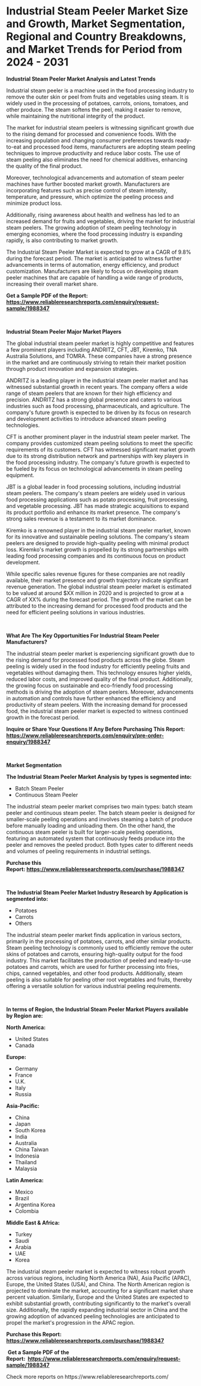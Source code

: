 <p><h1>Industrial Steam Peeler Market Size and Growth, Market Segmentation, Regional and Country Breakdowns, and Market Trends for Period from 2024 -  2031</h1></p><p><strong>Industrial Steam Peeler Market Analysis and Latest Trends</strong></p>
<p><p>Industrial steam peeler is a machine used in the food processing industry to remove the outer skin or peel from fruits and vegetables using steam. It is widely used in the processing of potatoes, carrots, onions, tomatoes, and other produce. The steam softens the peel, making it easier to remove, while maintaining the nutritional integrity of the product.</p><p>The market for industrial steam peelers is witnessing significant growth due to the rising demand for processed and convenience foods. With the increasing population and changing consumer preferences towards ready-to-eat and processed food items, manufacturers are adopting steam peeling techniques to improve productivity and reduce labor costs. The use of steam peeling also eliminates the need for chemical additives, enhancing the quality of the final product.</p><p>Moreover, technological advancements and automation of steam peeler machines have further boosted market growth. Manufacturers are incorporating features such as precise control of steam intensity, temperature, and pressure, which optimize the peeling process and minimize product loss.</p><p>Additionally, rising awareness about health and wellness has led to an increased demand for fruits and vegetables, driving the market for industrial steam peelers. The growing adoption of steam peeling technology in emerging economies, where the food processing industry is expanding rapidly, is also contributing to market growth.</p><p>The Industrial Steam Peeler Market is expected to grow at a CAGR of 9.8% during the forecast period. The market is anticipated to witness further advancements in terms of automation, energy efficiency, and product customization. Manufacturers are likely to focus on developing steam peeler machines that are capable of handling a wide range of products, increasing their overall market share.</p></p>
<p><strong>Get a Sample PDF of the Report:&nbsp; <a href="https://www.reliableresearchreports.com/enquiry/request-sample/1988347">https://www.reliableresearchreports.com/enquiry/request-sample/1988347</a></strong></p>
<p>&nbsp;</p>
<p><strong>Industrial Steam Peeler Major Market Players</strong></p>
<p><p>The global industrial steam peeler market is highly competitive and features a few prominent players including ANDRITZ, CFT, JBT, Kiremko, TNA Australia Solutions, and TOMRA. These companies have a strong presence in the market and are continuously striving to retain their market position through product innovation and expansion strategies.</p><p>ANDRITZ is a leading player in the industrial steam peeler market and has witnessed substantial growth in recent years. The company offers a wide range of steam peelers that are known for their high efficiency and precision. ANDRITZ has a strong global presence and caters to various industries such as food processing, pharmaceuticals, and agriculture. The company's future growth is expected to be driven by its focus on research and development activities to introduce advanced steam peeling technologies.</p><p>CFT is another prominent player in the industrial steam peeler market. The company provides customized steam peeling solutions to meet the specific requirements of its customers. CFT has witnessed significant market growth due to its strong distribution network and partnerships with key players in the food processing industry. The company's future growth is expected to be fueled by its focus on technological advancements in steam peeling equipment.</p><p>JBT is a global leader in food processing solutions, including industrial steam peelers. The company's steam peelers are widely used in various food processing applications such as potato processing, fruit processing, and vegetable processing. JBT has made strategic acquisitions to expand its product portfolio and enhance its market presence. The company's strong sales revenue is a testament to its market dominance.</p><p>Kiremko is a renowned player in the industrial steam peeler market, known for its innovative and sustainable peeling solutions. The company's steam peelers are designed to provide high-quality peeling with minimal product loss. Kiremko's market growth is propelled by its strong partnerships with leading food processing companies and its continuous focus on product development.</p><p>While specific sales revenue figures for these companies are not readily available, their market presence and growth trajectory indicate significant revenue generation. The global industrial steam peeler market is estimated to be valued at around $XX million in 2020 and is projected to grow at a CAGR of XX% during the forecast period. The growth of the market can be attributed to the increasing demand for processed food products and the need for efficient peeling solutions in various industries.</p></p>
<p>&nbsp;</p>
<p><strong>What Are The Key Opportunities For Industrial Steam Peeler Manufacturers?</strong></p>
<p><p>The industrial steam peeler market is experiencing significant growth due to the rising demand for processed food products across the globe. Steam peeling is widely used in the food industry for efficiently peeling fruits and vegetables without damaging them. This technology ensures higher yields, reduced labor costs, and improved quality of the final product. Additionally, the growing focus on sustainable and eco-friendly food processing methods is driving the adoption of steam peelers. Moreover, advancements in automation and controls have further enhanced the efficiency and productivity of steam peelers. With the increasing demand for processed food, the industrial steam peeler market is expected to witness continued growth in the forecast period.</p></p>
<p><strong>Inquire or Share Your Questions If Any Before Purchasing This Report: <a href="https://www.reliableresearchreports.com/enquiry/pre-order-enquiry/1988347">https://www.reliableresearchreports.com/enquiry/pre-order-enquiry/1988347</a></strong></p>
<p>&nbsp;</p>
<p><strong>Market Segmentation</strong></p>
<p><strong>The Industrial Steam Peeler Market Analysis by types is segmented into:</strong></p>
<p><ul><li>Batch Steam Peeler</li><li>Continuous Steam Peeler</li></ul></p>
<p><p>The industrial steam peeler market comprises two main types: batch steam peeler and continuous steam peeler. The batch steam peeler is designed for smaller-scale peeling operations and involves steaming a batch of produce before manually loading and unloading them. On the other hand, the continuous steam peeler is built for larger-scale peeling operations, featuring an automated system that continuously feeds produce into the peeler and removes the peeled product. Both types cater to different needs and volumes of peeling requirements in industrial settings.</p></p>
<p><strong>Purchase this Report:&nbsp;<a href="https://www.reliableresearchreports.com/purchase/1988347">https://www.reliableresearchreports.com/purchase/1988347</a></strong></p>
<p>&nbsp;</p>
<p><strong>The Industrial Steam Peeler Market Industry Research by Application is segmented into:</strong></p>
<p><ul><li>Potatoes</li><li>Carrots</li><li>Others</li></ul></p>
<p><p>The industrial steam peeler market finds application in various sectors, primarily in the processing of potatoes, carrots, and other similar products. Steam peeling technology is commonly used to efficiently remove the outer skins of potatoes and carrots, ensuring high-quality output for the food industry. This market facilitates the production of peeled and ready-to-use potatoes and carrots, which are used for further processing into fries, chips, canned vegetables, and other food products. Additionally, steam peeling is also suitable for peeling other root vegetables and fruits, thereby offering a versatile solution for various industrial peeling requirements.</p></p>
<p>&nbsp;</p>
<p><strong>In terms of Region, the Industrial Steam Peeler Market Players available by Region are:</strong></p>
<p>
    <p> <strong> North America: </strong>
        <ul>
            <li>United States</li>
            <li>Canada</li>
        </ul>
        </p> 
    <p> <strong> Europe: </strong>
        <ul>
            <li>Germany</li>
            <li>France</li>
            <li>U.K.</li>
            <li>Italy</li>
            <li>Russia</li>
        </ul>
        </p> 
    <p> <strong> Asia-Pacific: </strong>
        <ul>
            <li>China</li>
            <li>Japan</li>
            <li>South Korea</li>
            <li>India</li>
            <li>Australia</li>
            <li>China Taiwan</li>
            <li>Indonesia</li>
            <li>Thailand</li>
            <li>Malaysia</li>
        </ul>
        </p> 
    <p> <strong> Latin America: </strong>
        <ul>
            <li>Mexico</li>
            <li>Brazil</li>
            <li>Argentina Korea</li>
            <li>Colombia</li>
        </ul>
        </p> 
    <p> <strong> Middle East & Africa: </strong>
        <ul>
            <li>Turkey</li>
            <li>Saudi</li>
            <li>Arabia</li>
            <li>UAE</li>
            <li>Korea</li>
        </ul>
    </p>
    </p>
<p><p>The industrial steam peeler market is expected to witness robust growth across various regions, including North America (NA), Asia Pacific (APAC), Europe, the United States (USA), and China. The North American region is projected to dominate the market, accounting for a significant market share percent valuation. Similarly, Europe and the United States are expected to exhibit substantial growth, contributing significantly to the market's overall size. Additionally, the rapidly expanding industrial sector in China and the growing adoption of advanced peeling technologies are anticipated to propel the market's progression in the APAC region.</p></p>
<p><strong>Purchase this Report: <a href="https://www.reliableresearchreports.com/purchase/1988347">https://www.reliableresearchreports.com/purchase/1988347</a></strong></p>
<p>&nbsp;<strong>Get a Sample PDF of the Report:&nbsp;&nbsp;<a href="https://www.reliableresearchreports.com/enquiry/request-sample/1988347">https://www.reliableresearchreports.com/enquiry/request-sample/1988347</a></strong></p>
<p><strong></strong></p>
<p>Check more reports on https://www.reliableresearchreports.com/</p>